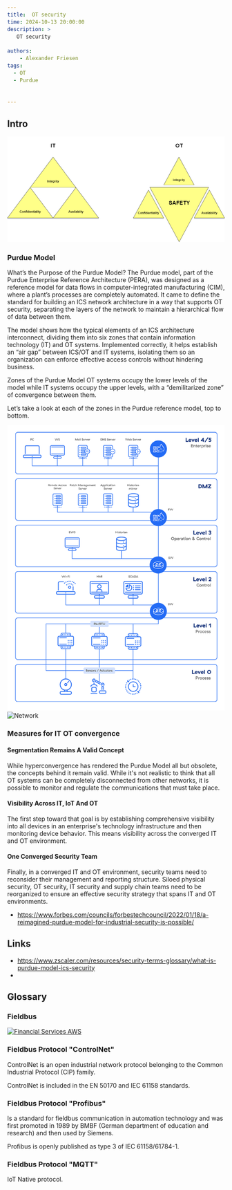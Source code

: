 ```yaml
---
title:  OT security
time: 2024-10-13 20:00:00
description: >
   OT security

authors:
    - Alexander Friesen
tags:
  - OT
  - Purdue


---
```


## Intro


![Network](./article00055/itvsot.drawio.png)

### Purdue Model

What’s the Purpose of the Purdue Model?
The Purdue model, part of the Purdue Enterprise Reference Architecture (PERA), was designed as a reference model for data flows in computer-integrated manufacturing (CIM), where a plant’s processes are completely automated. It came to define the standard for building an ICS network architecture in a way that supports OT security, separating the layers of the network to maintain a hierarchical flow of data between them.

The model shows how the typical elements of an ICS architecture interconnect, dividing them into six zones that contain information technology (IT) and OT systems. Implemented correctly, it helps establish an “air gap” between ICS/OT and IT systems, isolating them so an organization can enforce effective access controls without hindering business.

Zones of the Purdue Model
OT systems occupy the lower levels of the model while IT systems occupy the upper levels, with a “demilitarized zone” of convergence between them.

Let’s take a look at each of the zones in the Purdue reference model, top to bottom.


![Network](./article00055/purdue-model.webp)
![Network](./article00055/purdue-layers.png)

### Measures for IT OT convergence


#### Segmentation Remains A Valid Concept

While hyperconvergence has rendered the Purdue Model all but obsolete, the concepts behind it remain valid. While it's not realistic to think that all OT systems can be completely disconnected from other networks, it is possible to monitor and regulate the communications that must take place.


#### Visibility Across IT, IoT And OT

The first step toward that goal is by establishing comprehensive visibility into all devices in an enterprise's technology infrastructure and then monitoring device behavior. This means visibility across the converged IT and OT environment. 

#### One Converged Security Team

Finally, in a converged IT and OT environment, security teams need to reconsider their management and reporting structure. Siloed physical security, OT security, IT security and supply chain teams need to be reorganized to ensure an effective security strategy that spans IT and OT environments. 

 - <https://www.forbes.com/councils/forbestechcouncil/2022/01/18/a-reimagined-purdue-model-for-industrial-security-is-possible/>

## Links

- <https://www.zscaler.com/resources/security-terms-glossary/what-is-purdue-model-ics-security>
- 


## Glossary


### Fieldbus

[![Financial Services AWS](https://img.youtube.com/vi/ndc6at_d7uQ/0.jpg)](https://youtu.be/ndc6at_d7uQ?si=Xl9-fGEMvtFqE-hu&t=48 "Data+AI Data Mesh")


### Fieldbus Protocol "ControlNet"
ControlNet is an open industrial network protocol belonging to the Common Industrial Protocol (CIP) family.

ControlNet is included in the EN 50170 and IEC 61158 standards.

### Fieldbus Protocol "Profibus"

Is a standard for fieldbus communication in automation technology and was first promoted in 1989 by BMBF (German department of education and research) and then used by Siemens.

Profibus is openly published as type 3 of IEC 61158/61784-1.

### Fieldbus Protocol "MQTT"

IoT Native protocol.

